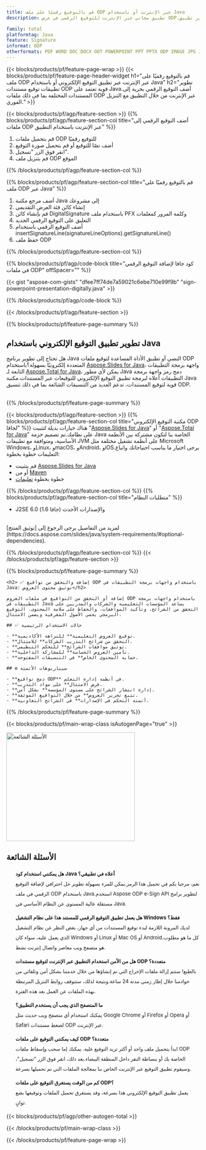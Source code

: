```yaml
---
title: قم بالتوقيع رقميًا على ملف ODP عبر الإنترنت أو باستخدام Java
description: تطبيق مجاني عبر الإنترنت للتوقيع الرقمي في عرض ODP.تطوير تطبيق Java للتوقيع إلكترونيًا على عروض ODP.

family: total
platformtag: Java
feature: Signature
informat: ODP
otherformats: PDF WORD DOC DOCX ODT POWERPOINT PPT PPTX ODP IMAGE JPG JPEG BMP TIFF GIF PNG PSD Excel XLS XLSX ODS
---
```

{{< blocks/products/pf/feature-page-wrap >}}
{{< blocks/products/pf/feature-page-header-widget h1="قم بالتوقيع رقميًا على ملف ODP عبر الإنترنت عبر تطبيق التوقيع الإلكتروني أو باستخدام Java" h2="تطوير تطبيقات توقيع مستندات ODP قوية تعتمد على Java.أضف التوقيع الرقمي بحرية إلى المستندات المختلفة بما في ذلك ملفات ODP عبر الإنترنت من خلال التطبيق مع التنزيل الفوري." >}}


{{< blocks/products/pf/agp/feature-section >}}
{{% blocks/products/pf/agp/feature-section-col title="أضف التوقيع الرقمي إلى ملفات ODP عبر الإنترنت باستخدام التطبيق" %}}

1. قم بتحميل ملفات ODP للتوقيع رقميًا
1. أضف نصًا للتوقيع أو قم بتحميل صورة التوقيع
1. انقر فوق الزر "تسجيل".
1. قم بتنزيل ملف ODP الموقع

{{% /blocks/products/pf/agp/feature-section-col %}}

{{% blocks/products/pf/agp/feature-section-col title="قم بالتوقيع رقميًا على ملف ODP عبر Java" %}}

1. أضف مرجع مكتبة Java إلى مشروعك
1. إنشاء كائن فئة العرض التقديمي
1. قم بإنشاء كائن DigitalSignature باستخدام ملف PFX وكلمة المرور كمعلمات
1. التعليق على التوقيع الرقمي الجديد
1. أضف التوقيع الرقمي باستخدام insertSignatureLine(signatureLineOptions).getSignatureLine()
1. حفظ ملف ODP


{{% /blocks/products/pf/agp/feature-section-col %}}

{{% blocks/products/pf/agp/code-block title="كود جافا لإضافة التوقيع الرقمي في ملفات ODP" offSpacer="" %}}

{{< gist "aspose-com-gists" "dfee7ff74de7a59021c6ebe710e99f9b" "sign-powerpoint-presentation-digitally.java" >}}

{{% /blocks/products/pf/agp/code-block %}}

{{< /blocks/products/pf/agp/feature-section >}}

{{% blocks/products/pf/feature-page-summary %}}


<h2>تطوير تطبيق التوقيع الإلكتروني باستخدام Java</h2>

هل تحتاج إلى تطوير برنامج Java النصي أو تطبيق الأداة المساعدة لتوقيع ملفات ODP المتعددة إلكترونيًا بسهولة؟باستخدام [Aspose.Slides for Java](https://products.aspose.com/slides/ar/java/)، واجهة برمجة التطبيقات التابعة لـ [Aspose.Total for Java](https://products.aspose.com/total/ar/java/)، يمكن لأي مطور Java دمج رمز واجهة برمجة التطبيقات أعلاه لبرمجة تطبيق التوقيع الإلكتروني للتوقيعات عبر المستندات.مكتبة Java قوية لتوقيع المستندات، تدعم العديد من التنسيقات الشائعة بما في ذلك تنسيق ODP.<br /><br />

{{% /blocks/products/pf/feature-page-summary %}}

{{< blocks/products/pf/agp/feature-section >}}
{{% blocks/products/pf/agp/feature-section-col title="مكتبة التوقيع الإلكتروني ODP لجافا" %}}
هناك خيارات بديلة لتثبيت "[Aspose.Slides for Java](https://products.aspose.com/slides/ar/java/)" أو "[Aspose.Total for Java](https://products.aspose.com/total/ar/java/)" على نظامك.تم تصميم حزمة Java الخاصة بنا لتكون مشتركة بين الأنظمة الأساسية، ومتوافقة مع تطبيقات JVM على أنظمة تشغيل مختلفة مثل Microsoft Windows، وLinux، وmacOS، وAndroid، وiOS.يرجى اختيار ما يناسب احتياجاتك واتباع التعليمات خطوة بخطوة:<br />

- قم بتثبيت [Aspose.Slides for Java](https://docs.aspose.com/slides/java/installation/)
- أو من [Maven](https://releases.aspose.com/java/repo/com/aspose/aspose-slides/)
- خطوة بخطوة [تعليمات](https://docs.aspose.com/slides/java/installation/#install-aspose-slides-for-java-from-maven-repository)

{{% /blocks/products/pf/agp/feature-section-col %}}
{{% blocks/products/pf/agp/feature-section-col title="متطلبات النظام" %}}

- J2SE 6.0 (جافا 1.6) والإصدارات الأحدث

<br />
لمزيد من التفاصيل يرجى الرجوع إلى [توثيق المنتج](https://docs.aspose.com/slides/java/system-requirements/#optional-dependencies).

{{% /blocks/products/pf/agp/feature-section-col %}}
{{< /blocks/products/pf/agp/feature-section >}}

{{% blocks/products/pf/feature-page-summary %}}
```
<h2> ✅ إضافة والتحقق من تواقيع ODP باستخدام واجهات برمجة التطبيقات في Java: توثيق محتوى العروض</h2>

إضافة أو التحقق من التواقيع في ملفات العروض ODP باستخدام واجهات برمجة التطبيقات في Java يساعد المؤسسات التعليمية والشركات والمدربين على التحقق من الشرائح، وتأكيد الموافقات، والحفاظ على سلامة المحتوى. التوقيع البرمجي يحمي الأصول المعرفية ويضمن الامتثال.

## ✅ حالات الاستخدام الرئيسية

- **توقيع العروض التعليمية** للنزاهة الأكاديمية.
- **التحقق من شرائح التدريب الشركات** للامتثال.
- **توثيق موافقات الشرائح** للتحكم التنظيمي.
- **تأمين العروض الحساسة** للمشاركة الداخلية.
- **حماية المحتوى الخاص** في التنسيقات المفتوحة.

## ⚙️ سيناريوهات الأتمتة

- **دمج تواقيع ODP** في أنظمة إدارة التعلم.
- **فرض الامتثال** على مواد التدريب.
- **إدارة انتشار الشرائح على مستوى المؤسسة** بشكل آمن.
- **تتبع تحرير العروض** من خلال التواقيع الموثقة.
- **أتمتة التحكم في الإصدارات** في الشرائح التعاونية.
```
{{% /blocks/products/pf/feature-page-summary %}}
{{< blocks/products/pf/main-wrap-class isAutogenPage="true" >}}


<style>.howtolist li{margin-right: 0!important;line-height: 26px;position: relative;margin-bottom: 10px;font-size: 13px;list-style-type: none;}</style>
<div class="col-md-12 tl bg-gray-dark howtolist section">
  <a class="anchor" name="faqpage"></a>
  <div class="container tl dflex" itemscope="" itemtype="https://schema.org/FAQPage">
      <div class="col-md-4 howtosectiongfx">
          <img class="social-panel-hide-on-mobile" src="https://www.groupdocs.cloud/templates/brand/images/groupdocs/conversion/groupdocs_conversion-brand.png" alt="الأسئلة الشائعة" width="335" height="283">
      </div>
      <div class="howtosection col-md-8">
          <div>
              <h2>الأسئلة الشائعة</h2>
               <ul>
                  <li itemscope="" itemprop="mainEntity" itemtype="https://schema.org/Question">
                      <div>
                          <span itemprop="name"><b>هل يمكنني استخدام كود Java أعلاه في تطبيقي؟</b></span>
                      </div>
                      <div itemscope="" itemprop="acceptedAnswer" itemtype="https://schema.org/Answer">
                          <span itemprop="text">نعم، مرحبا بكم في تحميل هذا الرمز.يمكن للمرء بسهولة تطوير حل احترافي لإضافة التوقيع الرقمي في ملف ODP باستخدام Java.استخدم Aspose ODP e-Sign API لتطوير برامج مستقلة عالية المستوى عن النظام الأساسي في Java.</span>
                      </div>
                  </li>
                  <li itemscope="" itemprop="mainEntity" itemtype="https://schema.org/Question">
                      <div>
                          <span itemprop="name"><b>هل يعمل تطبيق التوقيع الرقمي للمستند هذا على نظام التشغيل Windows فقط؟</b></span>
                      </div>
                      <div itemscope="" itemprop="acceptedAnswer" itemtype="https://schema.org/Answer">
                          <span itemprop="text">لديك المرونة اللازمة لبدء توقيع المستندات من أي جهاز، بغض النظر عن نظام التشغيل الذي يعمل عليه، سواء كان Windows أو Linux أو Mac OS أو Android.كل ما هو مطلوب هو متصفح ويب معاصر واتصال إنترنت نشط.</span>
                      </div>
                  </li>
                  <li itemscope="" itemprop="mainEntity" itemtype="https://schema.org/Question">
                      <div>
                          <span itemprop="name"><b>هل من الآمن استخدام التطبيق عبر الإنترنت لتوقيع مستندات ODP متعددة؟</b></span>
                      </div>
                      <div itemscope="" itemprop="acceptedAnswer" itemtype="https://schema.org/Answer">
                          <span itemprop="text">بالطبع! ستتم إزالة ملفات الإخراج التي تم إنشاؤها من خلال خدمتنا بشكل آمن وتلقائي من خوادمنا خلال إطار زمني مدته 24 ساعة.ونتيجة لذلك، ستتوقف روابط التنزيل المرتبطة بهذه الملفات عن العمل بعد هذه الفترة.</span>
                      </div>
                  </li>                 
                  <li itemscope="" itemprop="mainEntity" itemtype="https://schema.org/Question">
                      <div>
                          <span itemprop="name"><b>ما المتصفح الذي يجب أن يستخدم التطبيق؟</b></span>
                      </div>
                      <div itemscope="" itemprop="acceptedAnswer" itemtype="https://schema.org/Answer">
                          <span itemprop="text">يمكنك استخدام أي متصفح ويب حديث مثل Google Chrome أو Firefox أو Opera أو Safari لضغط مستندات ODP عبر الإنترنت.</span>
                      </div>
                  </li>
 		  <li itemscope="" itemprop="mainEntity" itemtype="https://schema.org/Question">
                      <div>
                          <span itemprop="name"><b>كيف يمكنني التوقيع على ملفات ODP متعددة؟</b></span>
                      </div>
                      <div itemscope="" itemprop="acceptedAnswer" itemtype="https://schema.org/Answer">
                          <span itemprop="text">ابدأ بتحميل ملف واحد أو أكثر تريد التوقيع عليه. يمكنك إما سحب وإسقاط ملفات ODP الخاصة بك أو ببساطة النقر داخل المنطقة البيضاء.بعد ذلك، انقر فوق الزر "تسجيل"، وسيقوم تطبيق التوقيع عبر الإنترنت الخاص بنا بمعالجة الملفات التي تم تحميلها بسرعة.</span>
                      </div>
                  </li>
 		  <li itemscope="" itemprop="mainEntity" itemtype="https://schema.org/Question">
                      <div>
                          <span itemprop="name"><b>كم من الوقت يستغرق التوقيع على ملفات ODP؟</b></span>
                      </div>
                      <div itemscope="" itemprop="acceptedAnswer" itemtype="https://schema.org/Answer">
                          <span itemprop="text">يعمل تطبيق التوقيع الإلكتروني هذا بسرعة، وقد يستغرق تحميل الملفات وتوقيعها بضع ثوانٍ.</span>
                      </div>
                  </li>
              </ul>
          </div>
      </div>
  </div>

{{< blocks/products/pf/agp/other-autogen-total >}}

{{< /blocks/products/pf/main-wrap-class >}}

{{< /blocks/products/pf/feature-page-wrap >}}